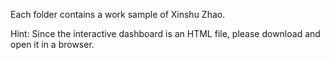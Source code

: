 Each folder contains a work sample of Xinshu Zhao.

Hint: Since the interactive dashboard is an HTML file, please download and open it in a browser.
